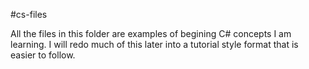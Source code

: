 #cs-files

All the files in this folder are examples of begining C# concepts I am learning. I will redo much of this later into a tutorial style format that is easier to follow.
